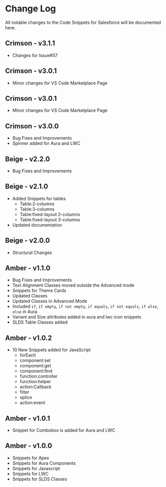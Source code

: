 # Change Log
All notable changes to the Code Snippets for Salesforce will be documented here.

## Crimson - v3.1.1
- Changes for Issue#57

## Crimson - v3.0.1
- Minor changes for VS Code Marketplace Page

## Crimson - v3.0.1
- Minor changes for VS Code Marketplace Page

## Crimson - v3.0.0
- Bug Fixes and Improvements
- Spinner added for Aura and LWC

## Beige - v2.2.0
- Bug Fixes and Improvements

## Beige - v2.1.0
- Added Snippets for tables
    - Table:2-columns
    - Table:3-columns
    - Table:fixed-layout 2-columns
    - Table:fixed-layout 3-columns
- Updated documentation

## Beige - v2.0.0
- Structural Changes

## Amber - v1.1.0 
- Bug Fixes and Improvements
- Text Alignment Classes moved outside the Advanced mode
- Snippets for Theme Cards
- Updated Classes
- Updated Classes in Advanced Mode 
- Included `if`, `if empty`, `if not empty`, `if equals`, `if not equals`, `if else`, `else` in Aura
- Variant and Size attributes added in aura and lwc icon snippets
- SLDS Table Classes added

## Amber - v1.0.2 
- 10 New Snippets added for JavaScript
    - forEach
    - component:set
    - component:get
    - component:find
    - function:controller
    - function:helper
    - action:Callback
    - filter
    - splice
    - action:event

## Amber - v1.0.1 
- Snippet for Combobox is added for Aura and LWC 

## Amber - v1.0.0
- Snippets for Apex
- Snippets for Aura Components
- Snippets for Javascript
- Snippets for LWC
- Snippets for SLDS Classes 